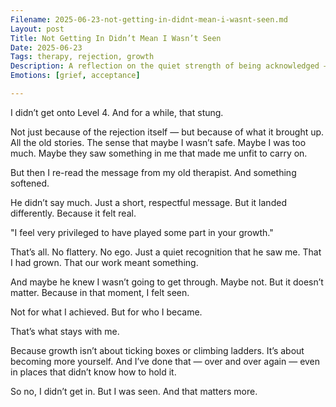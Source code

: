 ```yaml
---
Filename: 2025-06-23-not-getting-in-didnt-mean-i-wasnt-seen.md  
Layout: post  
Title: Not Getting In Didn’t Mean I Wasn’t Seen  
Date: 2025-06-23  
Tags: therapy, rejection, growth  
Description: A reflection on the quiet strength of being acknowledged — even when the outcome isn’t what you hoped for.  
Emotions: [grief, acceptance]  

---
```


I didn’t get onto Level 4. And for a while, that stung.

Not just because of the rejection itself — but because of what it brought up. All the old stories. The sense that maybe I wasn’t safe. Maybe I was too much. Maybe they saw something in me that made me unfit to carry on.

But then I re-read the message from my old therapist. And something softened.

He didn’t say much. Just a short, respectful message. But it landed differently. Because it felt real.

"I feel very privileged to have played some part in your growth."

That’s all. No flattery. No ego. Just a quiet recognition that he saw me. That I had grown. That our work meant something.

And maybe he knew I wasn’t going to get through. Maybe not. But it doesn’t matter. Because in that moment, I felt seen.

Not for what I achieved. But for who I became.

That’s what stays with me.

Because growth isn’t about ticking boxes or climbing ladders. It’s about becoming more yourself. And I’ve done that — over and over again — even in places that didn’t know how to hold it.

So no, I didn’t get in. But I was seen. And that matters more.
